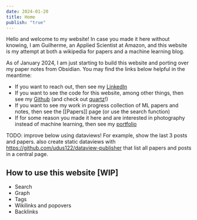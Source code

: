 ```yaml
---
date: 2024-01-20
title: Home
publish: "true"
---
```

Hello and welcome to my website! In case you made it here without knowing, I am Guilherme, an Applied Scientist at Amazon, and this website is my attempt at both a wikipedia for papers and a machine learning blog. 

As of January 2024, I am just starting to build this website and porting over my paper notes from Obsidian. You may find the links below helpful in the meantime:
- If you want to reach out, then see my [LinkedIn](https://www.linkedin.com/in/gilunga/)
- If you want to see the code for this website, among other things, then see my [Github](https://github.com/GIlunga) (and check out [quartz](https://github.com/jackyzha0/quartz)!)
- If you want to see my work in progress collection of ML papers and notes, then see the [[Papers]] page (or use the search function)
- If for some reason you made it here and are interested in photography instead of machine learning, then see my [portfolio](https://gilunga.myportfolio.com/)


TODO: improve below using dataviews! For example, show the last 3 posts and papers. also create static dataviews with https://github.com/udus122/dataview-publisher that list all papers and posts in a central page.
## How to use this website \[WIP\]

- Search
- Graph
- Tags
- Wikilinks and popovers
- Backlinks